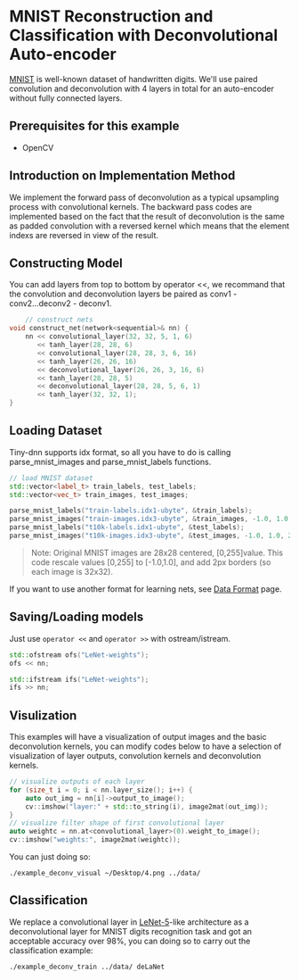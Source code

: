 # MNIST Reconstruction and Classification with Deconvolutional Auto-encoder

[MNIST](http://yann.lecun.com/exdb/mnist/) is well-known dataset of handwritten digits. We'll use paired convolution and deconvolution with 4 layers in total for an auto-encoder without fully connected layers.

## Prerequisites for this example
- OpenCV

## Introduction on Implementation Method

We implement the forward pass of deconvolution as a typical upsampling process with convolutional kernels. The backward pass codes are implemented based on the fact that the result of deconvolution is the same as padded convolution with a reversed kernel which means that the element indexs are reversed in view of the result.

## Constructing Model
You can add layers from top to bottom by operator <<, we recommand that the convolution and deconvolution layers be paired as conv1 - conv2...deconv2 - deconv1.

```cpp
    // construct nets
void construct_net(network<sequential>& nn) {
    nn << convolutional_layer(32, 32, 5, 1, 6)
       << tanh_layer(28, 28, 6)
       << convolutional_layer(28, 28, 3, 6, 16)
       << tanh_layer(26, 26, 16)
       << deconvolutional_layer(26, 26, 3, 16, 6)
       << tanh_layer(28, 28, 5)
       << deconvolutional_layer(28, 28, 5, 6, 1)
       << tanh_layer(32, 32, 1);
}
```

## Loading Dataset
Tiny-dnn supports idx format, so all you have to do is calling parse_mnist_images and parse_mnist_labels functions.

```cpp
// load MNIST dataset
std::vector<label_t> train_labels, test_labels;
std::vector<vec_t> train_images, test_images;

parse_mnist_labels("train-labels.idx1-ubyte", &train_labels);
parse_mnist_images("train-images.idx3-ubyte", &train_images, -1.0, 1.0, 2, 2);
parse_mnist_labels("t10k-labels.idx1-ubyte", &test_labels);
parse_mnist_images("t10k-images.idx3-ubyte", &test_images, -1.0, 1.0, 2, 2);
```

>Note:
>Original MNIST images are 28x28 centered, [0,255]value.
>This code rescale values [0,255] to [-1.0,1.0], and add 2px borders (so each image is 32x32).

If you want to use another format for learning nets, see [Data Format](https://github.com/nyanp/tiny-cnn/wiki/Data-Format) page.

## Saving/Loading models
Just use ```operator <<``` and ```operator >>``` with ostream/istream.

```cpp
std::ofstream ofs("LeNet-weights");
ofs << nn;

std::ifstream ifs("LeNet-weights");
ifs >> nn;
```

## Visulization
This examples will have a visualization of output images and the basic deconvolution kernels, you can modify codes below to have a selection of visualization of layer outputs, convolution kernels and deconvolution kernels.

```cpp
// visualize outputs of each layer
for (size_t i = 0; i < nn.layer_size(); i++) {
    auto out_img = nn[i]->output_to_image();
    cv::imshow("layer:" + std::to_string(i), image2mat(out_img));
}
// visualize filter shape of first convolutional layer
auto weightc = nn.at<convolutional_layer>(0).weight_to_image();
cv::imshow("weights:", image2mat(weightc));
```

You can just doing so:
```
./example_deconv_visual ~/Desktop/4.png ../data/
```
## Classification
We replace a convolutional layer in [LeNet-5](http://yann.lecun.com/exdb/lenet/)-like architecture as a deconvolutional layer for MNIST digits recognition task and got an acceptable accuracy over 98%, you can doing so to carry out the classification example:
```
./example_deconv_train ../data/ deLaNet
```

